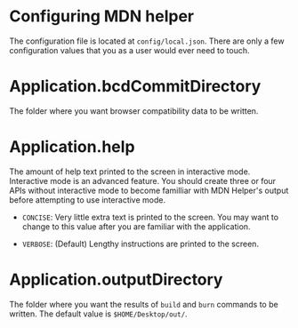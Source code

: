 # Configuring MDN helper

The configuration file is located at `config/local.json`. There are only a few configuration values that you as a user would ever need to touch.


# Application.bcdCommitDirectory

The folder where you want browser compatibility data to be written.

# Application.help

The amount of help text printed to the screen in interactive mode. Interactive mode is an advanced feature. You should create three or four APIs without interactive mode to become familliar with MDN Helper's output before attempting to use interactive mode.

* `CONCISE`: Very little extra text is printed to the screen. You may want to change to this value after you are familiar with the application.

* `VERBOSE`: (Default) Lengthy instructions are printed to the screen.

# Application.outputDirectory

The folder where you want the results of `build` and `burn` commands to be written. The default value is `$HOME/Desktop/out/`.
